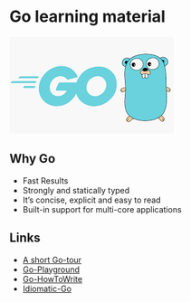 # Go learning material

![Gologo](img/2019-11-30-11-50-41.png)

## Why Go

- Fast Results
- Strongly and statically typed
- It’s concise, explicit and easy to read
- Built-in support for multi-core applications

## Links

- [A short Go-tour](https://tour.golang.org/basics/1)
- [Go-Playground](https://play.golang.org/)
- [Go-HowToWrite](https://golang.org/doc/code.html)
- [Idiomatic-Go](https://dmitri.shuralyov.com/idiomatic-go)